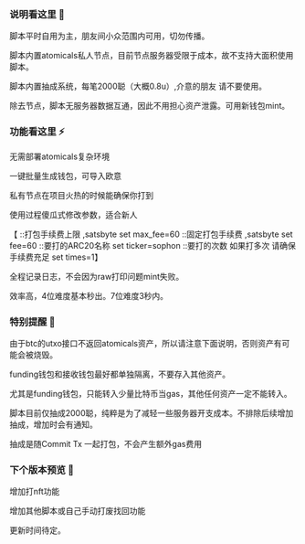 ### 说明看这里 👋
脚本平时自用为主，朋友间小众范围内可用，切勿传播。


脚本内置atomicals私人节点，目前节点服务器受限于成本，故不支持大面积使用脚本。


脚本内置抽成系统，每笔2000聪（大概0.8u）,介意的朋友 请不要使用。


除去节点，脚本无服务器数据互通，因此不用担心资产泄露。可用新钱包mint。



### 功能看这里 ⚡
无需部署atomicals复杂环境


一键批量生成钱包，可导入欧意


私有节点在项目火热的时候能确保你打到


使用过程傻瓜式修改参数，适合新人

【
::打包手续费上限 ,satsbyte
set max_fee=60
::固定打包手续费 ,satsbyte
set fee=60
::要打的ARC20名称
set ticker=sophon
::要打的次数 如果打多次 请确保手续费充足
set times=1】

全程记录日志，不会因为raw打印问题mint失败。

效率高，4位难度基本秒出。7位难度3秒内。


### 特别提醒 🌱
由于btc的utxo接口不返回atomicals资产，所以请注意下面说明，否则资产有可能会被烧毁。

funding钱包和接收钱包最好都单独隔离，不要存入其他资产。

尤其是funding钱包，只能转入少量比特币当gas，其他任何资产一定不能转入。

脚本目前仅抽成2000聪，纯粹是为了减轻一些服务器开支成本。不排除后续增加抽成，增加时会有通知。

抽成是随Commit Tx 一起打包，不会产生额外gas费用



### 下个版本预览 🤔

增加打nft功能

增加其他脚本或自己手动打废找回功能


更新时间待定。


<!--
**atomicals-miner/atomicals-miner** is a ✨ _special_ ✨ repository because its `README.md` (this file) appears on your GitHub profile.

Here are some ideas to get you started:

- 🔭 I’m currently working on ...
- 🌱 I’m currently learning ...
- 👯 I’m looking to collaborate on ...
- 🤔 I’m looking for help with ...
- 💬 Ask me about ...
- 📫 How to reach me: ...
- 😄 Pronouns: ...
- ⚡ Fun fact: ...
-->
